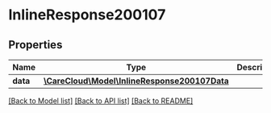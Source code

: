 # InlineResponse200107

## Properties
Name | Type | Description | Notes
------------ | ------------- | ------------- | -------------
**data** | [**\CareCloud\Model\InlineResponse200107Data**](InlineResponse200107Data.md) |  | [optional] 

[[Back to Model list]](../../README.md#documentation-for-models) [[Back to API list]](../../README.md#documentation-for-api-endpoints) [[Back to README]](../../README.md)

